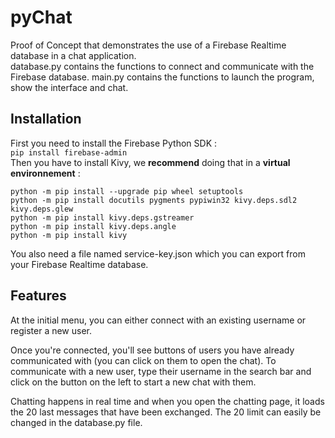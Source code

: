 # pyChat
Proof of Concept that demonstrates the use of a Firebase Realtime database in a chat application.   
database.py contains the functions to connect and communicate with the Firebase database. 
main.py contains the functions to launch the program, show the interface and chat. 

## Installation 
First you need to install the Firebase Python SDK :  
```pip install firebase-admin```    
Then you have to install Kivy, we **recommend** doing that in a **virtual environnement** : 
```
python -m pip install --upgrade pip wheel setuptools    
python -m pip install docutils pygments pypiwin32 kivy.deps.sdl2 kivy.deps.glew  
python -m pip install kivy.deps.gstreamer  
python -m pip install kivy.deps.angle  
python -m pip install kivy   
 ```
You also need a file named service-key.json which you can export from your Firebase Realtime database.

## Features 
At the initial menu, you can either connect with an existing username or register a new user.   

Once you're connected, you'll see buttons of users you have already communicated with (you can click on them to open the chat). To communicate with a new user, type their username in the search bar and click on the button on the left to start a new chat with them.   

Chatting happens in real time and when you open the chatting page, it loads the 20 last messages that have been exchanged. The 20 limit can easily be changed in the database.py file. 
